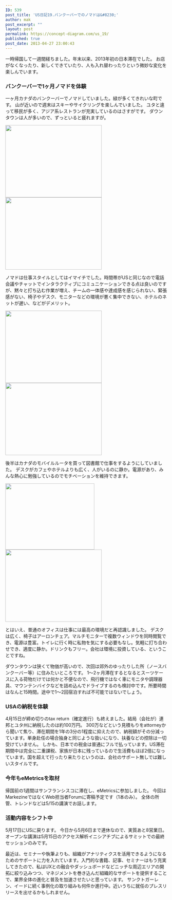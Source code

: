 ```yaml
---
ID: 539
post_title: 'US日記19.バンクーバーでのノマドは&#8230;'
author: mak
post_excerpt: ""
layout: post
permalink: https://concept-diagram.com/us_19/
published: true
post_date: 2013-04-27 23:00:43
---
```

一時帰国して一週間経ちました。年末以来、2013年初の日本滞在でした。
お店がなくなったり、新しくできていたり、人も入れ替わったりという微妙な変化を楽しんでいます。

### バンクーバーで1ヶ月ノマドを体験
一ヶ月カナダのバンクーバーでノマドしていました。緑が多くてきれいな町です。
山が近いので週末はスキーやサイクリングを楽しんでいました。
ユタと違って移民が多く、アジア系レストランが充実しているのはさすがです。
ダウンタウンは人が多いので、ずっといると疲れますが。

<img src="http://files.cms-ia.webnode.com/200000282-27215281b7/vancouver-snow.png" alt="" width="300" height="225" />
<img src="http://files.cms-ia.webnode.com/200000278-efca2f0c47/vancouver-bike.png" alt="" width="300" height="225" />

ノマドは仕事スタイルとしてはイマイチでした。時間帯がUSと同じなので電話会議やチャットでインタラクティブにコミュニケーションできる点は良いのですが、黙々と打ち込む作業が増え、チームの一体感や達成感を感じられない、緊張感がない、椅子やデスク、モニターなどの環境が悪く集中できない、ホテルのネットが遅い、などがデメリット。

<img src="http://files.cms-ia.webnode.com/200000279-7d0e57e088/vancouver-cafe1.png" alt="" width="300" height="225" />
<img src="http://files.cms-ia.webnode.com/200000280-f344f001af/vancouver-cafe2.png" alt="" width="300" height="225" />

後半はカナダのモバイルルータを買って図書館で仕事をするようにしていました。
デスクがカフェやホテルよりも広く、人がいるのに静か。電源があり、みんな熱心に勉強しているのでモチベーションを維持できます。

<img src="http://files.cms-ia.info/200000276-15ddd16d7c/vancouver-library.png" alt="" width="277" height="206" />
<img src="http://files.cms-ia.webnode.com/200000281-e5272e6210/vancouver-library-desk2.png" alt="" width="300" height="225" />

とはいえ、普通のオフィスは仕事には最高の環境だと再認識しました。
デスクは広く、椅子はアーロンチェア。マルチモニターで複数ウィンドウを同時閲覧でき、電源は豊富。トイレに行く時に私物を気にする必要もなし。気軽に打ち合わせでき、適度に静か。ドリンクもフリー。会社は環境に投資している、ということですね。

ダウンタウンは狭くて物価が高いので、次回は郊外のゆったりした所（ノースバンクーバー等）に住みたいところです。
1〜2ヶ月滞在するとなるとスーツケースに入る荷物だけでは何かと不便なので、飛行機ではなく車にモニタや調理器具、マウンテンバイクなどを詰め込んでドライブするのも検討中です。所要時間はなんと15時間。途中で1〜2回宿泊すれば不可能ではないでしょう。

### USAの納税を体験
4月15日が締め切りのtax return（確定進行）も終えました。結局（会社が）連邦とユタ州に納税したのは約100万円。
300万などという見積もりをattorneyから聞いて焦り、滞在期間を1年の3分の1程度に抑えたので、納税額がその分減っています。単身赴任の場合独身と同じような扱いになり、扶養などの控除は一切受けていません。
しかも、日本での税金は普通にフルで払っています。US滞在期間中は完全に二重課税、家族が日本に残っているので生活費もほぼ2倍になっています。国を超えて行ったり来たりというのは、会社のサポート無しでは難しいスタイルです。

### 今年もeMetricsを取材
帰国前の1週間はサンフランシスコに滞在し、eMetricsに参加しました。
今回はMarkezineではなくWeb担当者Forumに寄稿予定です（1本のみ）。
全体の所管、トレンドなどは5/15の講演でお話します。

### 活動内容をシフト中
5月17日にUSに戻ります。
今日から5月6日まで連休なので、実質あと8営業日。
オープンな講演は5月15日のアクセス解析イニシアチブによるサミットでの最終セッションのみです。

最近は、セミナーや執筆よりも、組織がアナリティクスを活用できるようになるためのサポートに力を入れています。入門的な書籍、記事、セミナーはもう充実してきたので、私はUXとの融合やダッシュボードなどニッチな周辺エリアの開拓に絞り込みつつ、マネジメントを巻き込んだ組織的なサポートを提供することで、業界全体の進化と普及を加速させたいと思っています。
サンクトガーレン、イードに続く事例化の取り組みも何件か進行中。近いうちに就任のプレスリリースを出せるかもしれません。